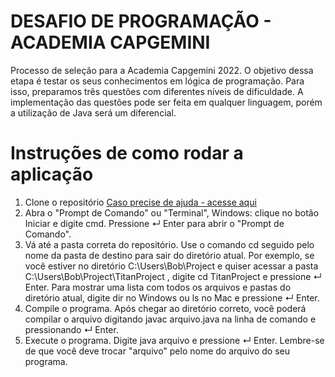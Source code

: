 # DESAFIO DE PROGRAMAÇÃO - ACADEMIA CAPGEMINI
 Processo de seleção para a Academia Capgemini 2022. O objetivo dessa etapa é testar os seus conhecimentos em lógica de programação. Para isso, preparamos três questões com diferentes níveis de dificuldade. A implementação das questões pode ser feita em qualquer linguagem, porém a utilização de Java será um diferencial.

# Instruções de como rodar a aplicação
1. Clone o repositório [Caso precise de ajuda - acesse aqui](https://docs.github.com/pt/repositories/creating-and-managing-repositories/cloning-a-repository)
2. Abra o "Prompt de Comando" ou "Terminal", Windows: clique no botão Iniciar e digite cmd. Pressione ↵ Enter para abrir o "Prompt de Comando".
3. Vá até a pasta correta do repositório. Use o comando cd seguido pelo nome da pasta de destino para sair do diretório atual.
Por exemplo, se você estiver no diretório C:\Users\Bob\Project e quiser acessar a pasta C:\Users\Bob\Project\TitanProject , digite cd TitanProject e pressione ↵ Enter. Para mostrar uma lista com todos os arquivos e pastas do diretório atual, digite dir no Windows ou ls no Mac e pressione ↵ Enter.
4. Compile o programa. Após chegar ao diretório correto, você poderá compilar o arquivo digitando javac arquivo.java na linha de comando e pressionando ↵ Enter.
5. Execute o programa. Digite java arquivo e pressione ↵ Enter. Lembre-se de que você deve trocar "arquivo" pelo nome do arquivo do seu programa.

